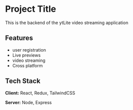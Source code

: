 # Project Title

This is the backend of the ytLite video streaming application

## Features

- user registration
- Live previews
- video streaming
- Cross platform

## Tech Stack

**Client:** React, Redux, TailwindCSS

**Server:** Node, Express
